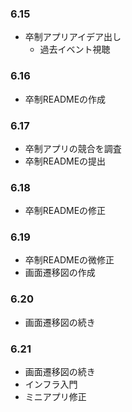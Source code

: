 ### 6.15
- 卒制アプリアイデア出し
  - 過去イベント視聴
### 6.16
- 卒制READMEの作成
### 6.17
- 卒制アプリの競合を調査
- 卒制READMEの提出
### 6.18
- 卒制READMEの修正
### 6.19
- 卒制READMEの微修正
- 画面遷移図の作成
### 6.20
- 画面遷移図の続き
### 6.21
- 画面遷移図の続き
- インフラ入門
- ミニアプリ修正
